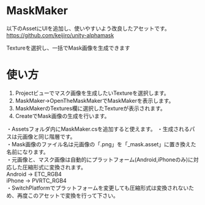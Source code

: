 MaskMaker
=========
以下のAssetにUIを追加し、使いやすいよう改良したアセットです。<br>
https://github.com/keijiro/unity-alphamask

Textureを選択し、一括でMask画像を生成できます

使い方
=========
1. Projectビューでマスク画像を生成したいTextureを選択します。 
2. MaskMaker->OpenTheMaskMakerでMaskMakerを表示します。
3. MaskMakerのTextures欄に選択したTextureが表示されます。
4. CreateでMask画像の生成を行います。<br>

・Assetsフォルダ内にMaskMaker.csを追加すると使えます。
・生成されるパスは元画像と同じ階層です。<br>
・Mask画像のファイル名は元画像の「.png」を「_mask.asset」に置き換えた名前になります。<br>
・元画像と、マスク画像は自動的にプラットフォーム(Android,iPhoneのみ)に対応した圧縮形式に変換されます。<br>
  Android -> ETC_RGB4<br>
  iPhone -> PVRTC_RGB4<br>
・SwitchPlatformでプラットフォームを変更しても圧縮形式は変換されないため、再度このアセットで変換を行って下さい。
